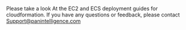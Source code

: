 

Please take a look At the EC2 and ECS deployment guides for cloudformation.
If you have any questions or feedback, please contact Support@panintelligence.com
